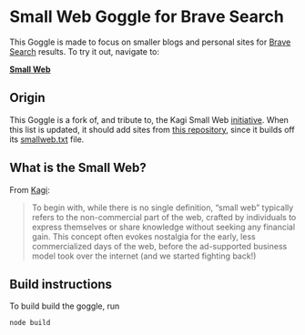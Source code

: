 # Small Web Goggle for Brave Search

This Goggle is made to focus on smaller blogs and personal sites for [Brave Search](https://search.brave.com/) results. To try it out, navigate to:

**[Small Web](https://search.brave.com/goggles?goggles_id=https%3A%2F%2Fraw.githubusercontent.com%2Fbit-png%2Fgoggles-smallweb%2Fmain%2Fsmallweb.goggle)**

## Origin

This Goggle is a fork of, and tribute to, the Kagi Small Web [initiative][0]. When this list is updated, it should add sites from [this repository](https://github.com/kagisearch/smallweb), since it builds off its [smallweb.txt](https://github.com/kagisearch/smallweb/blob/main/smallweb.txt) file. 

## What is the Small Web?

From [Kagi][0]:

> To begin with, while there is no single definition, “small web” typically refers to the non-commercial part of the web, crafted by individuals to express themselves or share knowledge without seeking any financial gain. This concept often evokes nostalgia for the early, less commercialized days of the web, before the ad-supported business model took over the internet (and we started fighting back!)

[0]: https://blog.kagi.com/small-web

## Build instructions

To build build the goggle, run 
```
node build
```